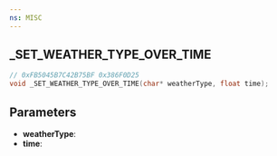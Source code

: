 ```yaml
---
ns: MISC
---
```

## _SET_WEATHER_TYPE_OVER_TIME

```c
// 0xFB5045B7C42B75BF 0x386F0D25
void _SET_WEATHER_TYPE_OVER_TIME(char* weatherType, float time);
```


## Parameters
* **weatherType**: 
* **time**: 

